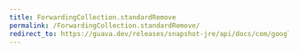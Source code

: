 ```yaml
---
title: ForwardingCollection.standardRemove
permalink: /ForwardingCollection.standardRemove/
redirect_to: https://guava.dev/releases/snapshot-jre/api/docs/com/google/common/collect/ForwardingCollection.html#standardRemove-java.lang.Object-
---
```

